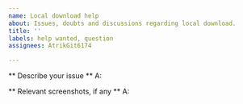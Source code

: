 ```yaml
---
name: Local download help
about: Issues, doubts and discussions regarding local download.
title: ''
labels: help wanted, question
assignees: AtrikGit6174

---
```


** Describe your issue **
A:

** Relevant screenshots, if any **
A:
